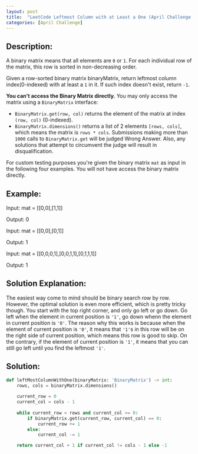```yaml
---
layout: post
title:  "LeetCode Leftmost Column with at Least a One (April Challenge Day #21)" 
categories: [April Challenge]
---
```

## Description:
A binary matrix means that all elements are `0` or `1`. For each individual row of the matrix, this row is sorted in non-decreasing order.

Given a row-sorted binary matrix binaryMatrix, return leftmost column index(0-indexed) with at least a `1` in it. If such index doesn't exist, return `-1`.

**You can't access the Binary Matrix directly.**  You may only access the matrix using a `BinaryMatrix` interface:

- `BinaryMatrix.get(row, col)` returns the element of the matrix at index `(row, col)` (0-indexed).
- `BinaryMatrix.dimensions()` returns a list of 2 elements `[rows, cols]`, which means the matrix is `rows * cols`.
Submissions making more than `1000` calls to `BinaryMatrix.get` will be judged Wrong Answer.  Also, any solutions that attempt to circumvent the judge will result in disqualification.

For custom testing purposes you're given the binary matrix `mat` as input in the following four examples. You will not have access the binary matrix directly.

## Example:
Input: mat = [[0,0],[1,1]]

Output: 0

Input: mat = [[0,0],[0,1]]

Output: 1

Input: mat = [[0,0,0,1],[0,0,1,1],[0,1,1,1]]

Output: 1

## Solution Explanation:
The easiest way come to mind should be binary search row by row. However, the optimal solution is even more efficient, which is pretty tricky though. You start with the top right corner, and only go left or go down. Go left when the element in current position is `'1'`, go down whenn the element in current position is `'0'`. The reason why this works is because when the element of current position is `'0'`, it means that `'1'`s in this row will be on the right side of current position, which means this row is good to skip. On the contrary, if the element of current position is `'1'`, it means that you can still go left until you find the leftmost `'1'`.

## Solution:

```python
def leftMostColumnWithOne(binaryMatrix: 'BinaryMatrix') -> int:    
    rows, cols = binaryMatrix.dimensions()
    
    current_row = 0
    current_col = cols - 1
    
    while current_row < rows and current_col >= 0:
        if binaryMatrix.get(current_row, current_col) == 0:
            current_row += 1
        else:
            current_col -= 1

    return current_col + 1 if current_col != cols - 1 else -1
```
